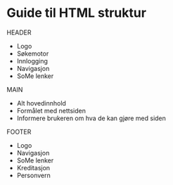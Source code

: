 # Guide til HTML struktur

HEADER
- Logo
- Søkemotor
- Innlogging
- Navigasjon
- SoMe lenker

MAIN
- Alt hovedinnhold
- Formålet med nettsiden
- Informere brukeren om hva de kan gjøre med siden

FOOTER
- Logo
- Navigasjon
- SoMe lenker
- Kreditasjon
- Personvern
